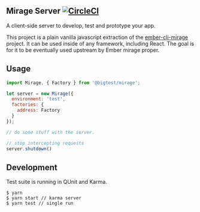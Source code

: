 ## Mirage Server [![CircleCI](https://circleci.com/gh/bigtestjs/mirage.svg?style=svg)](https://circleci.com/gh/bigtestjs/mirage)

A client-side server to develop, test and prototype your app.

This project is a plain vanilla javascript extraction of the
[ember-cli-mirage][1] project. It can be used inside of any framework,
including React. The goal is for it to be eventually used upstream
by Ember mirage proper.

## Usage

``` javascript
import Mirage, { Factory } from '@bigtest/mirage';

let server = new Mirage({
  environment: 'test',
  factories: {
    address: Factory
  }
});

// do some stuff with the server.

// stop intercepting requests
server.shutdown()
```

## Development

Test suite is running in QUnit and Karma.

```
$ yarn
$ yarn start // karma server
$ yarn test // single run
```

[1]: http://www.ember-cli-mirage.com/
